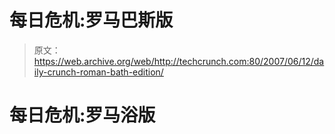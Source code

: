 # 每日危机:罗马巴斯版 

> 原文：<https://web.archive.org/web/http://techcrunch.com:80/2007/06/12/daily-crunch-roman-bath-edition/>

# 每日危机:罗马浴版